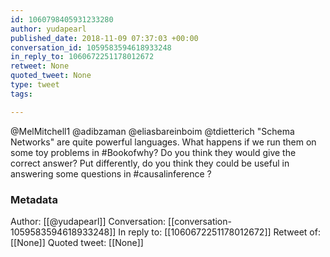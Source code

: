 ```yaml
---
id: 1060798405931233280
author: yudapearl
published_date: 2018-11-09 07:37:03 +00:00
conversation_id: 1059583594618933248
in_reply_to: 1060672251178012672
retweet: None
quoted_tweet: None
type: tweet
tags:

---
```


@MelMitchell1 @adibzaman @eliasbareinboim @tdietterich "Schema Networks" are quite powerful languages. What happens if we run them on some toy problems in #Bookofwhy? Do you think they would give the correct answer? Put differently, do you think they could be useful in answering some questions in #causalinference ?

### Metadata

Author: [[@yudapearl]]
Conversation: [[conversation-1059583594618933248]]
In reply to: [[1060672251178012672]]
Retweet of: [[None]]
Quoted tweet: [[None]]
